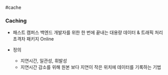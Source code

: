 #cache 

### Caching

* 패스트 캠퍼스 백엔드 개발자를 위한 한 번에 끝내는 대용량 데이터 & 트래픽 처리 초격차 패키지 Online

* 정의
	* 지연시간, 일관성, 휘발성
	* 지연시간 감소를 위해 원본 보다 지연이 작은 위치에 데이터를 기록하는 기법